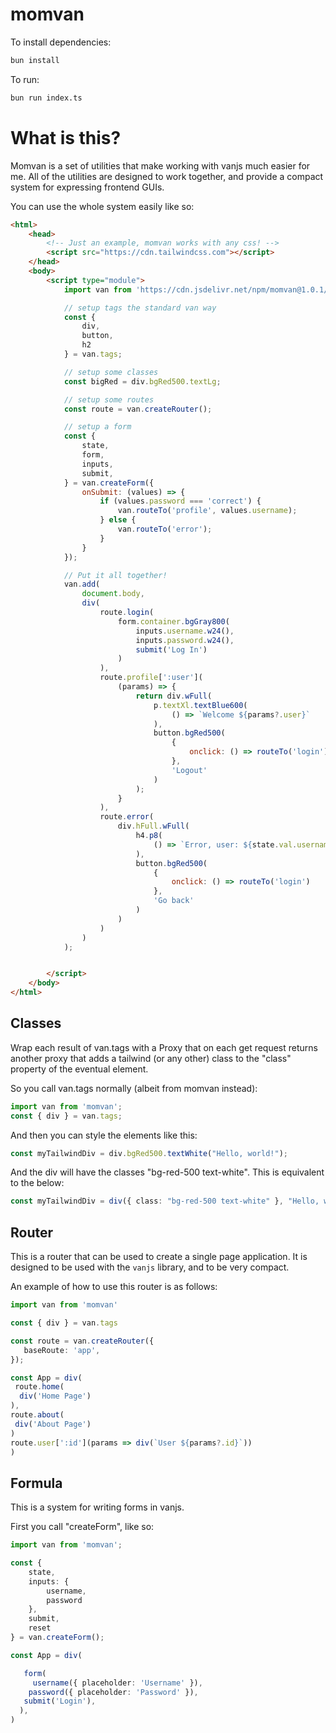 # momvan

To install dependencies:

```bash
bun install
```

To run:

```bash
bun run index.ts
```

# What is this?

Momvan is a set of utilities that make working with vanjs much easier for me. All of the utilities are designed to work together, and provide a compact system for expressing frontend GUIs.

You can use the whole system easily like so:

```html
<html>
    <head>
        <!-- Just an example, momvan works with any css! -->
        <script src="https://cdn.tailwindcss.com"></script>
    </head>
    <body>
        <script type="module">
            import van from 'https://cdn.jsdelivr.net/npm/momvan@1.0.1/dist/index.js';

            // setup tags the standard van way
            const {
                div,
                button,
                h2
            } = van.tags;

            // setup some classes
            const bigRed = div.bgRed500.textLg;

            // setup some routes
            const route = van.createRouter();

            // setup a form
            const {
                state,
                form,
                inputs,
                submit,
            } = van.createForm({
                onSubmit: (values) => {
                    if (values.password === 'correct') {
                        van.routeTo('profile', values.username);
                    } else {
                        van.routeTo('error');
                    }
                }
            });

            // Put it all together!
            van.add(
                document.body,
                div(
                    route.login(
                        form.container.bgGray800(
                            inputs.username.w24(),
                            inputs.password.w24(),
                            submit('Log In')
                        )
                    ),
                    route.profile[':user'](
                        (params) => {
                            return div.wFull(
                                p.textXl.textBlue600(
                                    () => `Welcome ${params?.user}`
                                ),
                                button.bgRed500(
                                    {
                                        onclick: () => routeTo('login')
                                    },
                                    'Logout'
                                )
                            );
                        }
                    ),
                    route.error(
                        div.hFull.wFull(
                            h4.p8(
                                () => `Error, user: ${state.val.username} entered an incorrect password!`
                            ),
                            button.bgRed500(
                                {
                                    onclick: () => routeTo('login')
                                },
                                'Go back'
                            )
                        )
                    )
                )
            );


        </script>
    </body>
</html>
```

## Classes
Wrap each result of van.tags with a Proxy that on each get request returns another proxy
that adds a tailwind (or any other) class to the "class" property of the eventual element.

So you call van.tags normally (albeit from momvan instead):

```typescript
import van from 'momvan';
const { div } = van.tags;
```

And then you can style the elements like this:

```typescript
const myTailwindDiv = div.bgRed500.textWhite("Hello, world!");
```

And the div will have the classes "bg-red-500 text-white".
This is equivalent to the below:

```typescript
const myTailwindDiv = div({ class: "bg-red-500 text-white" }, "Hello, world!");
```

## Router

This is a router that can be used to create a single page application.
It is designed to be used with the `vanjs` library, and to be very compact.

An example of how to use this router is as follows:

```typescript
import van from 'momvan'

const { div } = van.tags

const route = van.createRouter({
   baseRoute: 'app',
});

const App = div(
 route.home(
  div('Home Page')
),
route.about(
 div('About Page')
)
route.user[':id'](params => div(`User ${params?.id}`))
)
```

## Formula

This is a system for writing forms in vanjs.

First you call "createForm", like so:

```typescript
import van from 'momvan';

const {
    state,
    inputs: {
        username,
        password
    },
    submit,
    reset
} = van.createForm();

const App = div(

   form(
     username({ placeholder: 'Username' }),
    password({ placeholder: 'Password' }),
   submit('Login'),
  ),
)

```